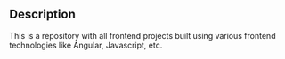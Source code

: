 ## Description

This is a repository with all frontend projects built using various frontend technologies like Angular, Javascript, etc.
